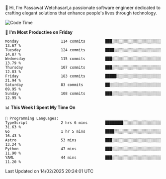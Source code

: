 
👋 Hi, I'm Passawat Wetchasart,a passionate software engineer dedicated to crafting elegant solutions that enhance people's lives through technology.


<!--START_SECTION:waka-->
![Code Time](http://img.shields.io/badge/Code%20Time-1%2C935%20hrs%2038%20mins-blue)

📅 **I'm Most Productive on Friday** 

```text
Monday                   114 commits         ███░░░░░░░░░░░░░░░░░░░░░░   13.67 % 
Tuesday                  124 commits         ████░░░░░░░░░░░░░░░░░░░░░   14.87 % 
Wednesday                115 commits         ███░░░░░░░░░░░░░░░░░░░░░░   13.79 % 
Thursday                 107 commits         ███░░░░░░░░░░░░░░░░░░░░░░   12.83 % 
Friday                   183 commits         █████░░░░░░░░░░░░░░░░░░░░   21.94 % 
Saturday                 83 commits          ██░░░░░░░░░░░░░░░░░░░░░░░   09.95 % 
Sunday                   108 commits         ███░░░░░░░░░░░░░░░░░░░░░░   12.95 % 
```


📊 **This Week I Spent My Time On** 

```text
💬 Programming Languages: 
TypeScript               2 hrs 6 mins        ████████░░░░░░░░░░░░░░░░░   31.63 % 
Go                       1 hr 5 mins         ████░░░░░░░░░░░░░░░░░░░░░   16.43 % 
Astro                    53 mins             ███░░░░░░░░░░░░░░░░░░░░░░   13.24 % 
Python                   47 mins             ███░░░░░░░░░░░░░░░░░░░░░░   11.90 % 
YAML                     44 mins             ███░░░░░░░░░░░░░░░░░░░░░░   11.20 % 
```


 Last Updated on 14/02/2025 20:24:01 UTC
<!--END_SECTION:waka-->

<!--
**markpassawat/markpassawat** is a ✨ _special_ ✨ repository because its `README.md` (this file) appears on your GitHub profile.

Here are some ideas to get you started:

- 🔭 I’m currently working on ...
- 🌱 I’m currently learning ...
- 👯 I’m looking to collaborate on ...
- 🤔 I’m looking for help with ...
- 💬 Ask me about ...
- 📫 How to reach me: ...
- 😄 Pronouns: He/Him
- ⚡ Fun fact: ...
-->
